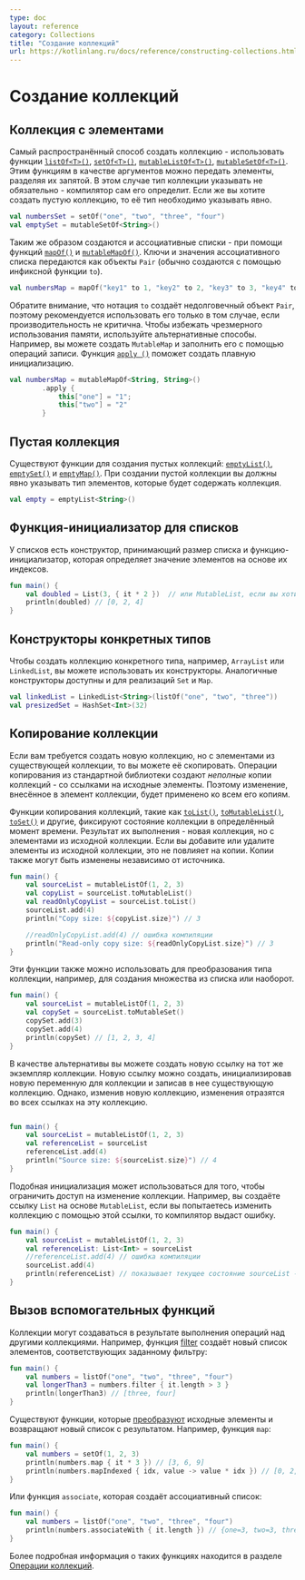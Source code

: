 ```yaml
---
type: doc
layout: reference
category: Collections
title: "Создание коллекций"
url: https://kotlinlang.ru/docs/reference/constructing-collections.html
---
```


<a name="constructing-collections"></a>
<!-- # Constructing collections -->
# Создание коллекций

<a name="construct-from-elements"></a>
<!-- ## Construct from elements -->
## Коллекция с элементами

<!-- The most common way to create a collection is with the standard library functions [`listOf<T>()`](https://kotlinlang.org/api/latest/jvm/stdlib/kotlin.collections/list-of.html),
[`setOf<T>()`](https://kotlinlang.org/api/latest/jvm/stdlib/kotlin.collections/set-of.html),
[`mutableListOf<T>()`](https://kotlinlang.org/api/latest/jvm/stdlib/kotlin.collections/mutable-list-of.html),
[`mutableSetOf<T>()`](https://kotlinlang.org/api/latest/jvm/stdlib/kotlin.collections/mutable-set-of.html).
If you provide a comma-separated list of collection elements as arguments, the compiler detects the element type
automatically. When creating empty collections, specify the type explicitly. -->
Самый распространённый способ создать коллекцию - использовать функции
[`listOf<T>()`](https://kotlinlang.org/api/latest/jvm/stdlib/kotlin.collections/list-of.html),
[`setOf<T>()`](https://kotlinlang.org/api/latest/jvm/stdlib/kotlin.collections/set-of.html),
[`mutableListOf<T>()`](https://kotlinlang.org/api/latest/jvm/stdlib/kotlin.collections/mutable-list-of.html),
[`mutableSetOf<T>()`](https://kotlinlang.org/api/latest/jvm/stdlib/kotlin.collections/mutable-set-of.html).
Этим функциям в качестве аргументов можно передать элементы, разделяя их запятой. В этом случае тип коллекции указывать не обязательно - компилятор сам его определит. Если же вы хотите создать пустую коллекцию, то её тип необходимо указывать явно.

```kotlin
val numbersSet = setOf("one", "two", "three", "four")
val emptySet = mutableSetOf<String>()
```

<!-- The same is available for maps with the functions [`mapOf()`](https://kotlinlang.org/api/latest/jvm/stdlib/kotlin.collections/map-of.html)
and [`mutableMapOf()`](https://kotlinlang.org/api/latest/jvm/stdlib/kotlin.collections/mutable-map-of.html). The map's
keys and values are passed as `Pair` objects (usually created with `to` infix function).  -->
Таким же образом создаются и ассоциативные списки - при помощи функций
[`mapOf()`](https://kotlinlang.org/api/latest/jvm/stdlib/kotlin.collections/map-of.html)
и
[`mutableMapOf()`](https://kotlinlang.org/api/latest/jvm/stdlib/kotlin.collections/mutable-map-of.html).
Ключи и значения ассоциативного списка передаются как объекты `Pair` (обычно создаются с помощью инфиксной функции `to`).

```kotlin
val numbersMap = mapOf("key1" to 1, "key2" to 2, "key3" to 3, "key4" to 1)
```

<!-- Note that the `to` notation creates a short-living `Pair` object, so it's recommended that you use it only if performance
isn't critical. To avoid excessive memory usage, use alternative ways. For example, you can create a mutable map and
populate it using the write operations. The [`apply()`](scope-functions.md#apply) function can help to keep the
initialization fluent here. -->
Обратите внимание, что нотация `to` создаёт недолговечный объект `Pair`, поэтому рекомендуется использовать его только в том случае, если производительность не критична. Чтобы избежать чрезмерного использования памяти, используйте альтернативные способы. Например, вы можете создать `MutableMap` и заполнить его с помощью операций записи. Функция [`apply ()`](scope-functions.html#apply) поможет создать плавную инициализацию.

```kotlin
val numbersMap = mutableMapOf<String, String>()
        .apply {
            this["one"] = "1";
            this["two"] = "2"
        }
```


<a name="empty-collections"></a>
<!-- ## Empty collections -->
## Пустая коллекция

<!-- There are also functions for creating collections without any elements: [`emptyList()`](https://kotlinlang.org/api/latest/jvm/stdlib/kotlin.collections/empty-list.html),
[`emptySet()`](https://kotlinlang.org/api/latest/jvm/stdlib/kotlin.collections/empty-set.html), and
[`emptyMap()`](https://kotlinlang.org/api/latest/jvm/stdlib/kotlin.collections/empty-map.html).
When creating empty collections, you should specify the type of elements that the collection will hold. -->
Существуют функции для создания пустых коллекций:
[`emptyList()`](https://kotlinlang.org/api/latest/jvm/stdlib/kotlin.collections/empty-list.html),
[`emptySet()`](https://kotlinlang.org/api/latest/jvm/stdlib/kotlin.collections/empty-set.html) и
[`emptyMap()`](https://kotlinlang.org/api/latest/jvm/stdlib/kotlin.collections/empty-map.html).
При создании пустой коллекции вы должны явно указывать тип элементов, которые будет содержать коллекция.

```kotlin
val empty = emptyList<String>()
```


<a name="initializer-functions-for-lists"></a>
<!-- ## Initializer functions for lists -->
## Функция-инициализатор для списков

<!-- For lists, there is a constructor that takes the list size and the initializer function that defines the element value
based on its index. -->
У списков есть конструктор, принимающий размер списка и функцию-инициализатор, которая определяет значение элементов на основе их индексов.


```kotlin
fun main() {
    val doubled = List(3, { it * 2 })  // или MutableList, если вы хотите изменять содержимое
    println(doubled) // [0, 2, 4]
}
```


<a name="concrete-type-constructors"></a>
<!-- ## Concrete type constructors -->
## Конструкторы конкретных типов

<!-- To create a concrete type collection, such as an `ArrayList` or `LinkedList`, you can use the available constructors for
these types. Similar constructors are available for implementations of `Set` and `Map`. -->
Чтобы создать коллекцию конкретного типа, например, `ArrayList` или `LinkedList`, вы можете использовать их конструкторы. Аналогичные конструкторы доступны и для реализаций `Set` и `Map`.

```kotlin
val linkedList = LinkedList<String>(listOf("one", "two", "three"))
val presizedSet = HashSet<Int>(32)
```


<a name="copy"></a>
<!-- ## Copy -->
## Копирование коллекции

<!-- To create a collection with the same elements as an existing collection, you can use copying operations. Collection
copying operations from the standard library create _shallow_ copy collections with references to the same elements.
Thus, a change made to a collection element reflects in all its copies.  -->
Если вам требуется создать новую коллекцию, но с элементами из существующей коллекции, то вы можете её скопировать. Операции копирования из стандартной библиотеки создают _неполные_ копии коллекций - со ссылками на исходные элементы.
Поэтому изменение, внесённое в элемент коллекции, будет применено ко всем его копиям.

<!-- Collection copying functions, such as [`toList()`](https://kotlinlang.org/api/latest/jvm/stdlib/kotlin.collections/to-list.html),
[`toMutableList()`](https://kotlinlang.org/api/latest/jvm/stdlib/kotlin.collections/to-mutable-list.html),
[`toSet()`](https://kotlinlang.org/api/latest/jvm/stdlib/kotlin.collections/to-set.html) and others, create a snapshot
of a collection at a specific moment. Their result is a new collection of the same elements.
If you add or remove elements from the original collection, this won't affect the copies. Copies may be changed
independently of the source as well. -->
Функции копирования коллекций, такие как
[`toList()`](https://kotlinlang.org/api/latest/jvm/stdlib/kotlin.collections/to-list.html),
[`toMutableList()`](https://kotlinlang.org/api/latest/jvm/stdlib/kotlin.collections/to-mutable-list.html),
[`toSet()`](https://kotlinlang.org/api/latest/jvm/stdlib/kotlin.collections/to-set.html) и другие, фиксируют состояние коллекции в определённый момент времени. Результат их выполнения - новая коллекция, но с элементами из исходной коллекции.
Если вы добавите или удалите элементы из исходной коллекции, это не повлияет на копии. Копии также могут быть изменены независимо от источника.

```kotlin
fun main() {
    val sourceList = mutableListOf(1, 2, 3)
    val copyList = sourceList.toMutableList()
    val readOnlyCopyList = sourceList.toList()
    sourceList.add(4)
    println("Copy size: ${copyList.size}") // 3

    //readOnlyCopyList.add(4) // ошибка компиляции
    println("Read-only copy size: ${readOnlyCopyList.size}") // 3
}
```

<!-- These functions can also be used for converting collections to other types, for example, build a set from a list or vice versa. -->
Эти функции также можно использовать для преобразования типа коллекции, например, для создания множества из списка или наоборот.

```kotlin
fun main() {
    val sourceList = mutableListOf(1, 2, 3)    
    val copySet = sourceList.toMutableSet()
    copySet.add(3)
    copySet.add(4)    
    println(copySet) // [1, 2, 3, 4]
}
```

<!-- Alternatively, you can create new references to the same collection instance. New references are created when you initialize a collection variable with an existing collection.
So, when the collection instance is altered through a reference, the changes are reflected in all its references. -->
В качестве альтернативы вы можете создать новую ссылку на тот же экземпляр коллекции. Новую ссылку можно создать, инициализировав новую переменную для коллекции и записав в нее существующую коллекцию.
Однако, изменив новую коллекцию, изменения отразятся во всех ссылках на эту коллекцию.

```kotlin

fun main() {
    val sourceList = mutableListOf(1, 2, 3)
    val referenceList = sourceList
    referenceList.add(4)
    println("Source size: ${sourceList.size}") // 4
}
```

<!-- Collection initialization can be used for restricting mutability. For example, if you create a `List` reference to a `MutableList`, the compiler will produce errors if you try to modify the collection through this reference. -->
Подобная инициализация может использоваться для того, чтобы ограничить доступ на изменение коллекции. Например, вы создаёте ссылку `List` на основе `MutableList`, если вы попытаетесь изменить коллекцию с помощью этой ссылки, то компилятор выдаст ошибку.

```kotlin
fun main() {
    val sourceList = mutableListOf(1, 2, 3)
    val referenceList: List<Int> = sourceList
    //referenceList.add(4) // ошибка компиляции
    sourceList.add(4)
    println(referenceList) // показывает текущее состояние sourceList - [1, 2, 3, 4]
}
```


<a name="invoke-functions-on-other-collections"></a>
<!-- ## Invoke functions on other collections -->
## Вызов вспомогательных функций

<!-- Collections can be created in result of various operations on other collections. For example, [filtering](collection-filtering.md)
a list creates a new list of elements that match the filter: -->
Коллекции могут создаваться в результате выполнения операций над другими коллекциями. Например, функция [filter](collection-filtering.html) создаёт новый список элементов, соответствующих заданному фильтру:

```kotlin
fun main() {
    val numbers = listOf("one", "two", "three", "four")  
    val longerThan3 = numbers.filter { it.length > 3 }
    println(longerThan3) // [three, four]
}
```

<!-- [Mapping](collection-transformations.md#map) produces a list of a transformation results: -->
Существуют функции, которые [преобразуют](collection-transformations.html) исходные элементы и возвращают новый список с результатом. Например, функция `map`:

```kotlin
fun main() {
    val numbers = setOf(1, 2, 3)
    println(numbers.map { it * 3 }) // [3, 6, 9]
    println(numbers.mapIndexed { idx, value -> value * idx }) // [0, 2, 6]
}
```

<!-- [Association](collection-transformations.md#associate) produces maps: -->
Или функция `associate`, которая создаёт ассоциативный список:

```kotlin
fun main() {
    val numbers = listOf("one", "two", "three", "four")
    println(numbers.associateWith { it.length }) // {one=3, two=3, three=5, four=4}
}
```

<!-- For more information about operations on collections in Kotlin, see [Collection operations overview](collection-operations.md). -->
Более подробная информация о таких функциях находится в разделе [Операции коллекций](collection-operations.html).
